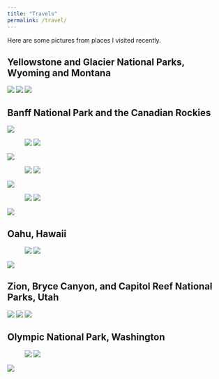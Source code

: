 ```yaml
---
title: "Travels"
permalink: /travel/
---
```


Here are some pictures from places I visited recently.

## Yellowstone and Glacier National Parks, Wyoming and Montana

<img src="/images/travel/IMG_5411.jpg">

<img src="/images/travel/IMG_5415.jpg">

<img src="/images/travel/IMG_5340.jpg">

## Banff National Park and the Canadian Rockies

<img src="/images/travel/IMG_6380.jpg">

<figure class="half">
    <a href="/images/travel/IMG_4919.jpg"><img src="/images/travel/IMG_4919.jpg"></a>
    <a href="/images/travel/IMG_5049.jpg"><img src="/images/travel/IMG_5049.jpg"></a>
</figure>

<img src="/images/travel/IMG_5081.jpg">

<figure class="half">
    <a href="/images/travel/IMG_5246.jpg"><img src="/images/travel/IMG_5246.jpg"></a>
    <a href="/images/travel/IMG_5933.jpg"><img src="/images/travel/IMG_5933.jpg"></a>
</figure>

<img src="/images/travel/IMG_5287.jpg">

<figure class="half">
    <a href="/images/travel/IMG_7102.jpg"><img src="/images/travel/IMG_7102.jpg"></a>
    <a href="/images/travel/IMG_5708.jpg"><img src="/images/travel/IMG_5708.jpg"></a>
</figure>

<img src="/images/travel/IMG_7003.jpg">

## Oahu, Hawaii

<figure class="half">
    <a href="/images/travel/0314190830a.jpg"><img src="/images/travel/0314190830a.jpg"></a>
    <a href="/images/travel/IMG_3980.jpg"><img src="/images/travel/IMG_3980.jpg"></a>
</figure>

<img src="/images/travel/IMG_2863.jpg">

## Zion, Bryce Canyon, and Capitol Reef National Parks, Utah

<img src="/images/travel/IMG_1310.jpg">

<img src="/images/travel/IMG_1244.jpg">

<img src="/images/travel/IMG_3716.jpg">

## Olympic National Park, Washington

<figure class="half">
    <a href="/images/travel/IMG_0675.jpg"><img src="/images/travel/IMG_0675.jpg"></a>
    <a href="/images/travel/IMG_0713.jpg"><img src="/images/travel/IMG_0713.jpg"></a>
</figure>

<img src="/images/travel/IMG_0662.jpg">
